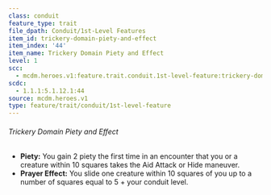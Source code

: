 ```yaml
---
class: conduit
feature_type: trait
file_dpath: Conduit/1st-Level Features
item_id: trickery-domain-piety-and-effect
item_index: '44'
item_name: Trickery Domain Piety and Effect
level: 1
scc:
  - mcdm.heroes.v1:feature.trait.conduit.1st-level-feature:trickery-domain-piety-and-effect
scdc:
  - 1.1.1:5.1.12.1:44
source: mcdm.heroes.v1
type: feature/trait/conduit/1st-level-feature
---
```


###### Trickery Domain Piety and Effect

- **Piety:** You gain 2 piety the first time in an encounter that you or a creature within 10 squares takes the Aid Attack or Hide maneuver.
- **Prayer Effect:** You slide one creature within 10 squares of you up to a number of squares equal to 5 + your conduit level.
